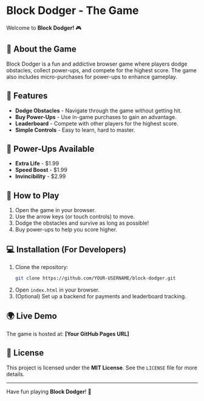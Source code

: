 # Block Dodger - The Game

Welcome to **Block Dodger!** 🎮

## 🚀 About the Game
Block Dodger is a fun and addictive browser game where players dodge obstacles, collect power-ups, and compete for the highest score. The game also includes micro-purchases for power-ups to enhance gameplay.

## 🎯 Features
- **Dodge Obstacles** - Navigate through the game without getting hit.
- **Buy Power-Ups** - Use in-game purchases to gain an advantage.
- **Leaderboard** - Compete with other players for the highest score.
- **Simple Controls** - Easy to learn, hard to master.

## 🛒 Power-Ups Available
- **Extra Life** - $1.99
- **Speed Boost** - $1.99
- **Invincibility** - $2.99

## 📜 How to Play
1. Open the game in your browser.
2. Use the arrow keys (or touch controls) to move.
3. Dodge the obstacles and survive as long as possible!
4. Buy power-ups to help you score higher.

## 💻 Installation (For Developers)
1. Clone the repository:
   ```sh
   git clone https://github.com/YOUR-USERNAME/block-dodger.git
   ```
2. Open `index.html` in your browser.
3. (Optional) Set up a backend for payments and leaderboard tracking.

## 🌍 Live Demo
The game is hosted at: **[Your GitHub Pages URL]**

## 📜 License
This project is licensed under the **MIT License**. See the `LICENSE` file for more details.

---

Have fun playing **Block Dodger**! 🚀

